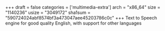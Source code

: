 +++
draft = false
categories = ['multimedia-extra']
arch = "x86_64"
size = "1140236"
usize = "3049172"
sha1sum = "590724024abf8574bf3a473047aee45203786c0c"
+++
Text to Speech engine for good quality English, with support for other languages